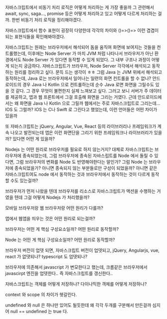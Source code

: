 자바스크립트에서 비동기 처리 로직은 어떻게 처리하는 게 가장 좋을까
그 관련해서 await, sync, saga..., promise 등은 어떻게 처리하고 있고 어떻게 다르게 처리하는 걸까. 한번 비동기 처리 로직을 정리해야겠다.


자바스크립트에서 함수 표현이 굉장히 다양한데
각각의 차이와 ()=>()=> 이런 겹겹이 되는 표현식들을 확인해봐야겠다.


자바스크립트는 원래는 브라우저에서 해석되어 돔을 움직여 화면에 보여지는 것들을 컨트롤했는데,
이후에는  Node Server 가 마치 JVM 처럼 나타나서 
브라우저가 아닌 환경에서도 Node Server 가 있다면 동작할 수 있게 되었다.
그 내부 구조나 과정이 어떻게 되는지 궁금하다.
자바스크립트가 브라우저, Node Server 각각에서 해석되고 동작하는 원리를 정리하고 싶다.
문득 드는 생각이 ㅎㅎ 그럼 Java 는 JVM 위에서 해석되고 동작하는데, Java 로는 브라우저에서 일어나는 일련의 화면 컨트롤을 할 수 없나? 안드로이드의 경우 Java 나 Kotlin 으로 컨트롤하는데 
순수 Java 로면 화면을 그릴수도 있을 것 같다. 그 경우 무엇이 불편한지 실제 느껴보고 싶다.
그러고 보니 서버가 주 데이터를 제공하고, 앱과 웹 프론트에서 그걸 호출해 화면을 그리는 거였다. 
근데 안드로이드에서는 왜 화면을 Java 나 Kotlin 으로 그릴까
웹에서는 주로 자바스크립트로 그리는데... 
IOS 도 그럴까?
IOS 는 C나 Swift 로 그린다고 했었는데, 이런 언어들은 어떤 차이가 있을까

또 자바스크립트는
jQuery, Angular, Vue, React 등의 라이브러리나 프레임워크가 계속 나오고 발전되는데
앱은 이런 화면단을 그리기 위한 프레임워크나 라이브러리가 있을까?
있다면 어떤 게 있을까?


Nodejs 는 어떤 원리로 브라우저를 필요로 하지 않는거지?
대체로 자바스크립트는 브라우저에 종속되었는데,
그럼 브라우저에 종속된 자바스립트를 Node 에서 돌릴 수 있다면,
그럼 브라우저의 변화를 Node 도 반영해야한다는 말인가?
그럼 Node 는 브라우저에 종속되었을가?
아니면 종속되지 않는 부분들로만 구성이 되었을까?
아니면 같은 자바스크립트여도 node 에서 동작하는 것과 브라우저에서 동작하는 것이 
다르게 동작할 수도 있는걸까?


브라우저가 먼저 나왔을 텐데
브라우저를 리소스로 자바스크립트가 액션을 수행하는 거였을 텐데
그걸 어떻게 Nodejs 가 처리했을까?

모바일 브라우저랑 웹 브라우저랑 어떤 원리가 다를까?

앱에서 웹앱을 띄우는 것은 어떤 원리로 되는걸까?

브라우저는 어떤 게 핵심 구성요소일까?
어떤 원리로 동작할까?

Node 는 어떤 게 핵심 구성요소일까?
어떤 원리로 동작할까?

브라우저 버전이 업뎃 되면, 자바스크립트 버전이 업뎃되고, 
jQuery, Angularjs, vue, react 가 없댓되나?
typescript 도 업뎃되나?

브라우저에 의존해서 javascript 가 변모한다고 했는데,
크롬같은 브라우저에서 javascirpt 엔진을 업뎃한다.. 즉 자바스크립트를 갱신한다..


자바스크립트는 객체를 어떻게 저장하나?
다이나믹한 객체를 어떻게 저장하나?

context 와 scope 의 차이가 헷갈린다.

undefined 와 null 은 하나만 있어도 될듯한데
왜 각각 두개를 구분해서 만든걸까
심지어 null == undefined 는 true 다.

<!--stackedit_data:
eyJoaXN0b3J5IjpbLTE4OTgyNjk5MzIsLTE5NzMzNDA0MjksMT
E3MzA5MDc1OSwxNzIxMTE5NTI4LDkzNjkwNjcyOSwtNjU0MjE1
NjM1LDE1NzQwNzk4MCw1NzQzMzIwMDJdfQ==
-->